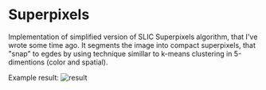 # Superpixels
Implementation of simplified version of SLIC Superpixels algorithm, that I've wrote some time ago. It segments the image into compact superpixels, that "snap" to egdes by using technique simillar to k-means clustering in 5-dimentions (color and spatial).

Example result:
![result](https://i.imgur.com/qa2kFYi.png)
